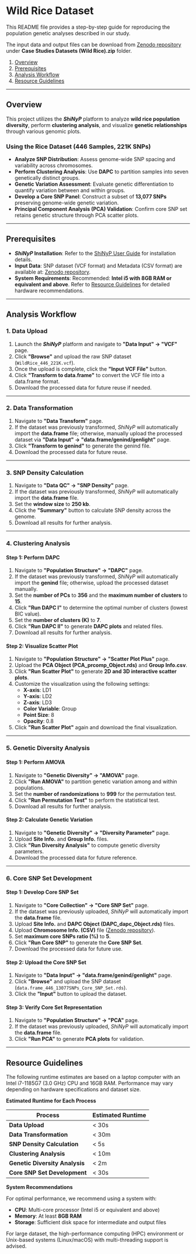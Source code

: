 # Wild Rice Dataset

This README file provides a step-by-step guide for reproducing the population genetic analyses described in our study. 

The input data and output files can be download from [Zenodo repository](https://zenodo.org/records/14806044) under **Case Studies Datasets (Wild Rice).zip** folder.

1. [Overview](#overview)  
2. [Prerequisites](#prerequisites)
3. [Analysis Workflow](#analysis-workflow)
4. [Resource Guidelines](#resource-guidelines)
---

## **Overview**  
This project utilizes the _**ShiNyP**_ platform to analyze **wild rice population diversity**, perform **clustering analysis**, and visualize **genetic relationships** through various genomic plots. 

### **Using the Rice Dataset (446 Samples, 221K SNPs)**
- **Analyze SNP Distribution**: Assess genome-wide SNP spacing and variability across chromosomes.  
- **Perform Clustering Analysis**: Use **DAPC** to partition samples into seven genetically distinct groups.  
- **Genetic Variation Assessment**: Evaluate genetic differentiation to quantify variation between and within groups.  
- **Develop a Core SNP Panel**: Construct a subset of **13,077 SNPs** preserving genome-wide genetic variation.  
- **Principal Component Analysis (PCA) Validation**: Confirm core SNP set retains genetic structure through PCA scatter plots.  

---

## **Prerequisites**  
- **_ShiNyP_ Installation**: Refer to the [ShiNyP User Guide](https://teddyenn.github.io/ShiNyP-guide) for installation details.  
- **Input Data**: SNP dataset (VCF format) and Metadata (CSV format) are available at: [Zenodo repository](https://zenodo.org/records/14806044).
- **System Requirements**: Recommended: **Intel i5 with 8GB RAM or equivalent and above**. Refer to [Resource Guidelines](#resource-guidelines) for detailed hardware recommendations.  

---

## **Analysis Workflow**  

### **1. Data Upload**  
1. Launch the _**ShiNyP**_ platform and navigate to **"Data Input" → "VCF"** page.  
2. Click **"Browse"** and upload the raw SNP dataset (`WildRice_446_221K.vcf`).  
3. Once the upload is complete, click the **"Input VCF File"** button.  
4. Click **"Transform to data.frame"** to convert the VCF file into a data.frame format.  
5. Download the processed data for future reuse if needed.  

---

### **2. Data Transformation**  
1. Navigate to **"Data Transform"** page.  
2. If the dataset was previously transformed, _ShiNyP_ will automatically import the **data.frame** file; otherwise, manually upload the processed dataset via **"Data Input" → "data.frame/genind/genlight"** page.  
3. Click **"Transform to genind"** to generate the genind file.  
4. Download the processed data for future reuse.  

---

### **3. SNP Density Calculation**  
1. Navigate to **"Data QC" → "SNP Density"** page.  
2. If the dataset was previously transformed, _ShiNyP_ will automatically import the **data.frame** file.  
3. Set the **window size** to **250 kb**.  
4. Click the **"Summary"** button to calculate SNP density across the genome.  
5. Download all results for further analysis.  

---

### **4. Clustering Analysis**  

#### **Step 1: Perform DAPC**  
1. Navigate to **"Population Structure" → "DAPC"** page.  
2. If the dataset was previously transformed, _ShiNyP_ will automatically import the **genind** file; otherwise, upload the processed dataset manually.  
3. Set the **number of PCs** to **356** and the **maximum number of clusters** to **15**.  
4. Click **"Run DAPC I"** to determine the optimal number of clusters (lowest BIC value).  
5. Set the **number of clusters (K)** to **7**.  
6. Click **"Run DAPC II"** to generate **DAPC plots** and related files.  
7. Download all results for further analysis.  

#### **Step 2: Visualize Scatter Plot**  
1. Navigate to **"Population Structure" → "Scatter Plot Plus"** page.  
2. Upload the **PCA Object (PCA_prcomp_Object.rds)** and **Group Info.csv**.  
3. Click **"Run Scatter Plot"** to generate **2D and 3D interactive scatter plots**.  
4. Customize the visualization using the following settings:  
   - **X-axis**: LD1  
   - **Y-axis**: LD2  
   - **Z-axis**: LD3  
   - **Color Variable**: Group  
   - **Point Size**: 8  
   - **Opacity**: 0.8  
5. Click **"Run Scatter Plot"** again and download the final visualization.  

---

### **5. Genetic Diversity Analysis**  

#### **Step 1: Perform AMOVA**  
1. Navigate to **"Genetic Diversity" → "AMOVA"** page.  
2. Click **"Run AMOVA"** to partition genetic variation among and within populations.  
3. Set the **number of randomizations** to **999** for the permutation test.  
4. Click **"Run Permutation Test"** to perform the statistical test.  
5. Download all results for further analysis.  

#### **Step 2: Calculate Genetic Variation**  
1. Navigate to **"Genetic Diversity" → "Diversity Parameter"** page.  
2. Upload **Site Info.** and **Group Info.** files.  
3. Click **"Run Diversity Analysis"** to compute genetic diversity parameters.  
4. Download the processed data for future reference.  

---

### **6. Core SNP Set Development**  

#### **Step 1: Develop Core SNP Set**  
1. Navigate to **"Core Collection" → "Core SNP Set"** page.  
2. If the dataset was previously uploaded, _ShiNyP_ will automatically import the **data.frame** file.  
3. Upload **Site Info.** and **DAPC Object (DAPC_dapc_Object.rds)** files.  
4. Upload **Chromosome Info. (CSV)** file ([Zenodo repository](https://zenodo.org/records/14806044)).  
5. Set **maximum core SNPs ratio (%)** to **5**.  
6. Click **"Run Core SNP"** to generate the **Core SNP Set**.  
7. Download the processed data for future use.  

#### **Step 2: Upload the Core SNP Set**  
1. Navigate to **"Data Input" → "data.frame/genind/genlight"** page.  
2. Click **"Browse"** and upload the SNP dataset (`data.frame_446_13077SNPs_Core_SNP_Set.rds`).  
3. Click the **"Input"** button to upload the dataset.  

#### **Step 3: Verify Core Set Representation**  
1. Navigate to **"Population Structure" → "PCA"** page.  
2. If the dataset was previously uploaded, _ShiNyP_ will automatically import the **data.frame** file.  
3. Click **"Run PCA"** to generate **PCA plots** for validation.  

---

## Resource Guidelines

The following runtime estimates are based on a laptop computer with an Intel i7-1185G7 (3.0 GHz) CPU and 16GB RAM. Performance may vary depending on hardware specifications and dataset size.  

**Estimated Runtime for Each Process**  

| **Process**                      | **Estimated Runtime** |
|-----------------------------------|----------------------|
| **Data Upload**                   | < 30s        |
| **Data Transformation**           | < 30m         |
| **SNP Density Calculation**           | < 5s        |
| **Clustering Analysis** | < 10m       |
| **Genetic Diversity Analysis**          | < 2m        |
| **Core SNP Set Development** | < 30s         |

**System Recommendations**  

For optimal performance, we recommend using a system with:  
- **CPU**: Multi-core processor (Intel i5 or equivalent and above)  
- **Memory**: At least **8GB RAM**
- **Storage**: Sufficient disk space for intermediate and output files  

For large dataset, the high-performance computing (HPC) environment or Unix-based systems (Linux/macOS) with multi-threading support is advised.  

